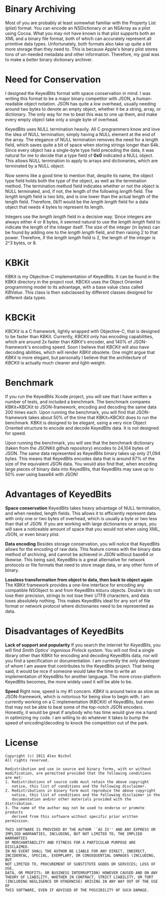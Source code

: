 Binary Archiving
================

Most of you are probably at least somewhat familiar with the Property List (plist) format. You can encode an NSDictionary or an NSArray as a plist using Cocoa. What you may not have known is that plist supports both an XML and a binary file format, both of which can accurately represent all primitive data types. Unfortunately, both formats also take up quite a bit more storage than they need to. This is because Apple's binary plist stores tons of un-needed metadata and other information. Therefore, my goal was to make a *better* binary dictionary archiver.

Need for Conservation
=====================

I designed the KeyedBits format with space conservation in mind. I was writing this format to be a major binary competitor with JSON, a human-readable object notation. JSON has quite a low overhead, usually needing around two bytes to denote an empty object, whether it be a string, array, or dictionary. The only way for me to beat this was to one up them, and make every empty object take only a single byte of overhead.

KeyedBits uses NULL termination heavily. All C programmers know and love the idea of NULL termination; simply having a NULL element at the end of the array. The elegance of NULL termination removes the need for a length field, which saves quite a bit of space when storing strings longer than 64k. Since every object has a single-byte type field preceding the data, it was natural for me to decide that a type field of **0x0** indicated a NULL object. This allows NULL termination to apply to arrays and dictionaries, which are terminated by a NULL object.

Now seems like a good time to mention that, despite its name, the object type field holds both the type of the object, as well as the termination method. The termination method field indicates whether or not the object is NULL terminated, and, if not, the length of the following *length* field. The *length length* field is two bits, and is one lower than the actual length of the length field. Therefore, 0b11 would be the *length length* field for a data object that needs 4 bytes to represent its length.

Integers use the *length length* field in a decisive way. Since integers are always either 4 or 8 bytes, it seemed natural to use the *length length* field to indicate the length of the integer itself. The size of the integer (in bytes) can be found by adding one to the *length length* field, and then raising 2 to that power. Therefore, if the *length length* field is 2, the length of the integer is 2^3 bytes, or 8.

KBKit
=====

KBKit is my Objective-C implementation of KeyedBits. It can be found in the KBKit directory in the project root. KBCKit uses the Object Oriented programming model to its advantage, with a base value class called *KBValue*. This class is then subclassed by different classes designed for different data types.

KBCKit
======

*KBCKit* is a C framework, lightly wrapped with Objective-C, that is designed to be faster than KBKit. Currently, *KBCKit* only has encoding capabilities, which are around 2x faster than *KBKit*'s encoder, and 140% of JSON-framework's encoding speed. Soon I believe that *KBCKit* will also have decoding abilities, which will render *KBKit* obsolete. One might argue that *KBKit* is more elegant, but personally I believe that the architecture of *KBCKit* is actually much cleaner and light-weight.

Benchmark
=========

If you run the KeyedBits Xcode project, you will see that I have written a number of tests, and included a benchmark. The benchmark compares KBKit+KBCKit to JSON-framework, encoding and decoding the same data 200 times each. Upon running the benchmark, you will find that JSON-framework takes about 50% of the time that KBKit+KBCKit does to run the benchmark. KBKit is designed to be elegant, using a very nice Object Oriented structure to encode and decode KeyedBits data. It is not designed for speed.

Upon running the benchmark, you will see that the benchmark dictionary (taken from the JSONKit github repository) encodes to 24,104 bytes of JSON. The same data represented as KeyedBits binary takes up only 21,094 bytes. This means that KeyedBits encodes data that is around 87% of the size of the equivalent JSON data. You would also find that, when encoding large pieces of binary data into KeyedBits, that KeyedBits may save up to 50% over using base64 with JSON!

Advantages of KeyedBits
=======================

**Space conservation**
KeyedBits takes heavy advantage of NULL termination, and when needed, length fields. This allows it to efficiently represent data with only one or two bytes of overhead, which is usually a byte or two less than that of JSON. If you are working with large dictionaries or arrays, you will save a noticeable amount of space that you would not when using XML, JSON, or even binary plist.

**Data encoding**
Besides storage conservation, you will notice that KeyedBits allows for the encoding of raw data. This feature comes with the binary data method of archiving, and cannot be achieved in JSON without base64 or likewise. This being said, KeyedBits is a great alternative for network protocols or file formats that need to store image data, or any other form of binary.

**Lossless transformation from object to data, then back to object again**
The KBKit framework provides a one-line interface for encoding any compatible NSObject to and from KeyedBits ```NSData``` objects. Double's do not lose their precision, strings to not lose their UTF8 characters, and data loses absolutely nothing. This makes KeyedBits ideal for any sort of file format or network protocol where dictionaries need to be represented as data.

Disadvantages of KeyedBits
==========================

**Lack of support and popularity**
If you search the internet for *KeyedBits*, you will find *Smith Optics' ingenious Pivlock system*. You will not find a single library other than KBKit for encoding and decoding KeyedBits data, nor will you find a specification or documentation. I am currently the only developer of whom I am aware that contributes to the KeyedBits project. That being said, it would be nice if someone would take the time to write an implementation of KeyedBits for another language. The more cross-platform KeyedBits becomes, the more widely used it will be able to be.

**Speed**
Right now, speed is my #1 concern. *KBKit* is around twice as slow as JSON-framework, which is notorious for being slow to begin with. I am currently working on a C implementation (KBCKit) of KeyedBits, but even that may not be able to beat some of the top-notch JSON encoders. Honestly, it would be great if anybody who has time would give me a hand in optimizing my code. I am willing to do whatever it takes to bump the speed of encoding/decoding to knock the competition out of the park.

License
=======

	Copyright (c) 2011 Alex Nichol
	All rights reserved.

	Redistribution and use in source and binary forms, with or without
	modification, are permitted provided that the following conditions
	are met:
	1. Redistributions of source code must retain the above copyright
	   notice, this list of conditions and the following disclaimer.
	2. Redistributions in binary form must reproduce the above copyright
	   notice, this list of conditions and the following disclaimer in the
	   documentation and/or other materials provided with the distribution.
	3. The name of the author may not be used to endorse or promote products
	   derived from this software without specific prior written permission.

	THIS SOFTWARE IS PROVIDED BY THE AUTHOR ``AS IS'' AND ANY EXPRESS OR
	IMPLIED WARRANTIES, INCLUDING, BUT NOT LIMITED TO, THE IMPLIED WARRANTIES
	OF MERCHANTABILITY AND FITNESS FOR A PARTICULAR PURPOSE ARE DISCLAIMED.
	IN NO EVENT SHALL THE AUTHOR BE LIABLE FOR ANY DIRECT, INDIRECT,
	INCIDENTAL, SPECIAL, EXEMPLARY, OR CONSEQUENTIAL DAMAGES (INCLUDING, BUT
	NOT LIMITED TO, PROCUREMENT OF SUBSTITUTE GOODS OR SERVICES; LOSS OF USE,
	DATA, OR PROFITS; OR BUSINESS INTERRUPTION) HOWEVER CAUSED AND ON ANY
	THEORY OF LIABILITY, WHETHER IN CONTRACT, STRICT LIABILITY, OR TORT
	(INCLUDING NEGLIGENCE OR OTHERWISE) ARISING IN ANY WAY OUT OF THE USE OF
	THIS SOFTWARE, EVEN IF ADVISED OF THE POSSIBILITY OF SUCH DAMAGE.